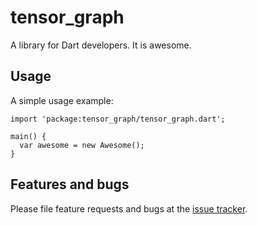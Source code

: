 # tensor_graph

A library for Dart developers. It is awesome.

## Usage

A simple usage example:

    import 'package:tensor_graph/tensor_graph.dart';

    main() {
      var awesome = new Awesome();
    }

## Features and bugs

Please file feature requests and bugs at the [issue tracker][tracker].

[tracker]: https://github.com/fromlabs/tensor_graph/issues